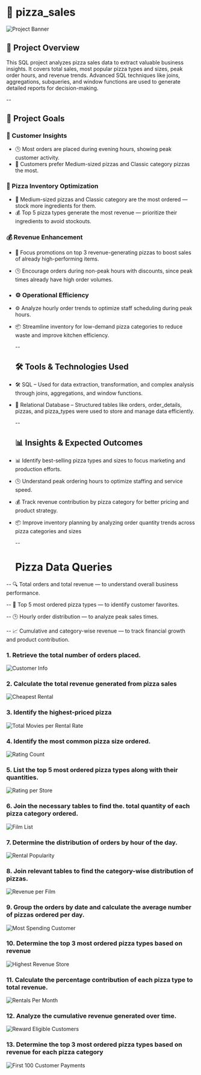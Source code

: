 # 🍕  pizza_sales

![Project Banner](https://github.com/Akshay240624/pizza_sales/blob/b1c8614274f59667e6352be724440094436cf1e9/code_output/banner.jpg)

## 📌 Project Overview
This SQL project analyzes pizza sales data to extract valuable business insights. It covers total sales, most popular pizza types and sizes, peak order hours, and revenue trends. Advanced SQL techniques like joins, aggregations, subqueries, and window functions are used to generate detailed reports for decision-making.


--
## 🎯 Project Goals

### 🛒 Customer Insights


- 🕒 Most orders are placed during evening hours, showing peak customer activity.
- 🍕 Customers prefer Medium-sized pizzas and Classic category pizzas the most.

###  🍕 Pizza  Inventory Optimization

- 🍕 Medium-sized pizzas and Classic category are the most ordered — stock more ingredients for them.
- 💰 Top 5 pizza types generate the most revenue — prioritize their ingredients to avoid stockouts.

### 💰 Revenue Enhancement

- 💸 Focus promotions on top 3 revenue-generating pizzas to boost sales of already high-performing items.
- 🕒 Encourage orders during non-peak hours with discounts, since peak times already have high order volumes.

- ### ⚙️ Operational Efficiency

- ⚙️ Analyze hourly order trends to optimize staff scheduling during peak hours.
- 📦 Streamline inventory for low-demand pizza categories to reduce waste and improve kitchen efficiency.


  --

  ## 🛠️ Tools & Technologies Used

- 🛠️ SQL – Used for data extraction, transformation, and complex analysis through joins, aggregations, and window functions.
- 💾 Relational Database – Structured tables like orders, order_details, pizzas, and pizza_types were used to store and manage data efficiently.

  --

  ## 📊 Insights & Expected Outcomes
- 📊 Identify best-selling pizza types and sizes to focus marketing and production efforts.
- 🕒 Understand peak ordering hours to optimize staffing and service speed.
- 💰 Track revenue contribution by pizza category for better pricing and product strategy.
- 📦 Improve inventory planning by analyzing order quantity trends across pizza categories and sizes


  --

  # Pizza Data Queries

-- 🔍 Total orders and total revenue — to understand overall business performance.

-- 🍕 Top 5 most ordered pizza types — to identify customer favorites.

-- 🕒 Hourly order distribution — to analyze peak sales times.

-- 📈 Cumulative and category-wise revenue — to track financial growth and product contribution.

### 1. Retrieve the total number of orders placed.

![Customer Info](https://github.com/Akshay240624/pizza_sales/blob/main/code_output/1.%20Retrieve%20the%20total%20number%20of%20orders%20placed..png)

### 2. Calculate the total revenue generated from pizza sales
![Cheapest Rental](https://github.com/Akshay240624/pizza_sales/blob/main/code_output/2.%20Calculate%20the%20total%20revenue%20generated%20from%20pizza%20sales..png)

### 3. Identify the highest-priced pizza
![Total Movies per Rental Rate](https://github.com/Akshay240624/pizza_sales/blob/main/code_output/3.%20Identify%20the%20highest-priced%20pizza.png)

### 4. Identify the most common pizza size ordered.
![Rating Count](https://github.com/Akshay240624/pizza_sales/blob/main/code_output/4.%20Identify%20the%20most%20common%20pizza%20size%20ordered..png)

### 5. List the top 5 most ordered pizza types along with their quantities.
![Rating per Store](https://github.com/Akshay240624/pizza_sales/blob/main/code_output/5.%20List%20the%20top%205%20most%20ordered%20pizza%20types%20along%20with%20their%20quantities..png)

### 6. Join the necessary tables to find the. total quantity of each pizza category ordered.
![Film List](https://github.com/Akshay240624/pizza_sales/blob/main/code_output/6.%20Join%20the%20necessary%20tables%20to%20find%20the%20total%20quantity%20of%20each%20pizza%20category%20ordered.png)

### 7. Determine the distribution of orders by hour of the day.
![Rental Popularity](https://github.com/Akshay240624/pizza_sales/blob/main/code_output/7.Determine%20the%20distribution%20of%20orders%20by%20hour%20of%20the%20day..png)

### 8. Join relevant tables to find the category-wise distribution of pizzas.
![Revenue per Film](https://github.com/Akshay240624/pizza_sales/blob/main/code_output/8.Join%20relevant%20tables%20to%20find%20the%20category-wise%20distribution%20of%20pizzas..png)

### 9. Group the orders by date and calculate the average number of pizzas ordered per day.
![Most Spending Customer](https://github.com/Akshay240624/pizza_sales/blob/main/code_output/9.Group%20the%20orders%20by%20date%20and%20calculate%20the%20average%20number%20of%20pizzas%20ordered%20per%20day..png)

### 10. Determine the top 3 most ordered pizza types based on revenue
![Highest Revenue Store](https://github.com/Akshay240624/pizza_sales/blob/main/code_output/10%20.%20Determine%20the%20top%203%20most%20ordered%20pizza%20types%20based%20on%20revenue..png)

### 11. Calculate the percentage contribution of each pizza type to total revenue.
![Rentals Per Month](https://github.com/Akshay240624/pizza_sales/blob/main/code_output/11.%20Calculate%20the%20percentage%20contribution%20of%20each%20pizza%20type%20to%20total%20revenue..png)

### 12. Analyze the cumulative revenue generated over time.
![Reward Eligible Customers](https://github.com/Akshay240624/pizza_sales/blob/main/code_output/12.%20Analyze%20the%20cumulative%20revenue%20generated%20over%20time..png)

### 13.  Determine the top 3 most ordered pizza types based on revenue for each pizza category
![First 100 Customer Payments](https://github.com/Akshay240624/pizza_sales/blob/main/code_output/13%20.Determine%20the%20top%203%20most%20ordered%20pizza%20types%20based%20on%20revenue%20for%20each%20pizza%20category..png)



  








